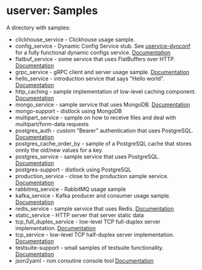 # userver: Samples

A directory with samples:

* clickhouse_service - Clickhouse usage sample.
* config_service - Dynamic Config Service stub. See [uservice-dynconf](https://github.com/userver-framework/uservice-dynconf) for a fully functional dynamic configs service. [Documentation](https://userver.tech/d4/d95/md_en_2userver_2tutorial_2config__service.html)
* flatbuf_service - some service that uses FlatBuffers over HTTP. [Documentation](https://userver.tech/d8/d91/md_en_2userver_2tutorial_2flatbuf__service.html)
* grpc_service - gRPC client and server usage sample. [Documentation](https://userver.tech/d6/daa/md_en_2userver_2tutorial_2grpc__service.html)
* hello_service - introduction service that says "Hello world". [Documentation](https://userver.tech/da/d16/md_en_2userver_2tutorial_2hello__service.html)
* http_caching - sample implementation of low-level caching component. [Documentation](https://userver.tech/dc/d8a/md_en_2userver_2tutorial_2http__caching.html)
* mongo_service - sample service that uses MongoDB. [Documentation](https://userver.tech/d5/d81/md_en_2userver_2tutorial_2mongo__service.html)
* mongo-support - distlock using MongoDB
* multipart_service - sample on how to receive files and deal with multipart/form-data requests
* postgres_auth - custom "Bearer" authentication that uses PostgreSQL. [Documentation](https://userver.tech/da/d24/md_en_2userver_2tutorial_2auth__postgres.html)
* postgres_cache_order_by - sample of a PostgreSQL cache that stores onnly the old/new values for a key. 
* postgres_service - sample service that uses PostgreSQL. [Documentation](https://userver.tech/d4/d31/md_en_2userver_2tutorial_2postgres__service.html)
* postgres-support - distlock using PostgreSQL
* production_service - close to the production sample service. [Documentation](https://userver.tech/db/d69/md_en_2userver_2tutorial_2production__service.html)
* rabbitmq_service - RabbitMQ usage sample
* kafka_service - Kafka producer and consumer usage sample. [Documentation](https://userver.tech/d0/db8/md_en_2userver_2kafka.html)
* redis_service - sample service that uses Redis. [Documentation](https://userver.tech/d3/da2/md_en_2userver_2tutorial_2redis__service.html)
* static_service - HTTP server that server static data
* tcp_full_duplex_service - low-level TCP full-duplex server implementation. [Documentation](https://userver.tech/db/db9/md_en_2userver_2tutorial_2tcp__full.html)
* tcp_service - low-level TCP half-duplex server implementation. [Documentation](https://userver.tech/dc/d93/md_en_2userver_2tutorial_2tcp__service.html)
* testsuite-support - small samples of testsuite functionality. [Documentation](https://userver.tech/df/d07/md_en_2userver_2functional__testing.html)
* json2yaml - non coroutine console tool [Documentation](https://userver.tech/d2/dfc/md_en_2userver_2tutorial_2json__to__yaml.html)
